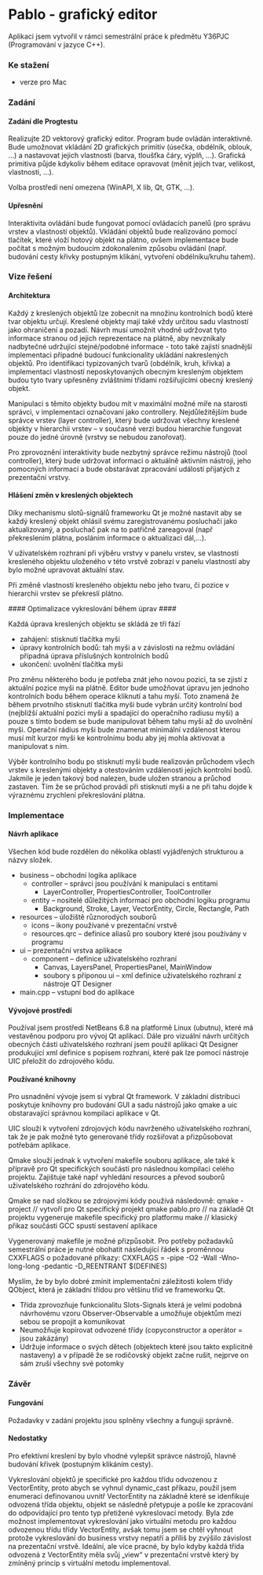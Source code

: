 Pablo - grafický editor
=======================

Aplikaci jsem vytvořil v rámci semestrální práce k předmětu Y36PJC (Programování v jazyce C++).

### Ke stažení ###
 * verze pro Mac

### Zadání ###

#### Zadání dle Progtestu ####
Realizujte 2D vektorový grafický editor. Program bude ovládán interaktivně. Bude umožnovat vkládání 2D grafických primitiv (úsečka, obdélník, oblouk, ...) a nastavovat jejich vlastnosti (barva, tloušťka čáry, výplň, ...). Grafická primitiva půjde kdykoliv během editace opravovat (měnit jejich tvar, velikost, vlastnosti, ...).

Volba prostředí není omezena (WinAPI, X lib, Qt, GTK, ...).

#### Upřesnění ####
Interaktivita ovládání bude fungovat pomocí ovládacích panelů (pro správu vrstev a vlastností objektů). Vkládání objektů bude realizováno pomocí tlačítek, které vloží hotový objekt na plátno, ovšem implementace bude počítat s možným budoucím zdokonalením způsobu ovládání (např. budování cesty křivky postupným klikání, vytvoření obdélníku/kruhu tahem).

### Vize řešení ###

#### Architektura ####
Každý z kreslených objektů lze zobecnit na množinu kontrolních bodů které tvar objektu určují. Kreslené objekty mají také vždy určitou sadu vlastností jako ohraničení a pozadí. Návrh musí umožnit vhodně udržovat tyto informace stranou od jejich reprezentace na plátně, aby nevznikaly nadbytečné udržující stejné/podobné informace - toto také zajistí snadnější implementaci případné budoucí funkcionality ukládání nakreslených objektů. Pro identifikaci typizovaných tvarů (obdélník, kruh, křivka) a implementaci vlastností neposkytovaných obecným kresleným objektem budou tyto tvary upřesněny zvláštními třídami rozšiřujícími obecný kreslený objekt.

Manipulaci s těmito objekty budou mít v maximální možné míře na starosti správci, v implementaci označovaní jako controllery. Nejdůležitějším bude správce vrstev (layer controller), který bude udržovat všechny kreslené objekty v hierarchii vrstev – v současné verzi budou hierarchie fungovat pouze do jedné úrovně (vrstvy se nebudou zanořovat).

Pro zprovoznění interaktivity bude nezbytný správce režimu nástrojů (tool controller), který bude udržovat informaci o aktuálně aktivním nástroji, jeho pomocných informací a bude obstarávat zpracování událostí přijatých z prezentační vrstvy.

#### Hlášení změn v kreslených objektech ####
Díky mechanismu slotů-signálů frameworku Qt je možné nastavit aby se každý kreslený objekt ohlásil svému zaregistrovanému posluchači jako aktualizovaný, a posluchač pak na to patřičně zareagoval (např překreslením plátna, posláním informace o aktualizaci dál,...).

V uživatelském rozhraní při výběru vrstvy v panelu vrstev, se vlastnosti kresleného objektu uloženého v této vrstvě zobrazí v panelu vlastností aby bylo možné upravovat aktuální stav.

Při změně vlastností kresleného objektu nebo jeho tvaru, či pozice v hierarchii vrstev se překreslí plátno.

#### Optimalizace vykreslování během úprav ####

Každá úprava kreslených objektu se skládá ze tří fází
 * zahájení: stisknutí tlačítka myši
 * úpravy kontrolních bodů: tah myši a v závislosti na režmu ovládání případná úprava příslušných kontrolních bodů
 * ukončení: uvolnění tlačítka myši

Pro změnu některého bodu je potřeba znát jeho novou pozici, ta se zjistí z aktuální pozice myši na plátně. Editor bude umožňovat úpravu jen jednoho kontrolních bodu během operace kliknutí a tahu myší. Toto znamená že během prvotního stisknutí tlačítka myši bude vybrán určitý kontrolní bod (nejbližší aktuální pozici myši a spadající do operačního radiusu myši) a pouze s tímto bodem se bude manipulovat během tahu myši až do uvolnění myši. Operační rádius myši bude znamenat minimální vzdálenost kterou musí mít kurzor myši ke kontrolnímu bodu aby jej mohla aktivovat a manipulovat s ním.

Výběr kontrolního bodu po stisknutí myši bude realizován průchodem všech vrstev s kreslenými objekty a otestováním vzdálenosti jejich kontrolní bodů. Jakmile je jeden takový bod nalezen, bude uložen stranou a průchod zastaven. Tím že se průchod provádí při stisknutí myši a ne při tahu dojde k výraznému zrychlení překreslování plátna.

### Implementace ###

#### Návrh aplikace ####
Všechen kód bude rozdělen do několika oblastí vyjádřených strukturou a názvy složek.
 * business – obchodní logika aplikace 
   * controller – správci jsou používání k manipulaci s entitami 
     * LayerController, PropertiesController, ToolController
   * entity – nositelé důležitých informací pro obchodní logiku programu 
     * Background, Stroke, Layer, VectorEntity, Circle, Rectangle, Path
 * resources – úložiště různorodých souborů 
   * icons – ikony používané v prezentační vrstvě 
   * resources.qrc – definice aliasů pro soubory které jsou používány v programu
 * ui – prezentační vrstva aplikace 
   * component – definice uživatelského rozhraní 
     * Canvas, LayersPanel, PropertiesPanel, MainWindow
     * soubory s příponou ui – xml definice uživatelského rozhraní z nástroje QT Designer 
 * main.cpp – vstupní bod do aplikace

#### Vývojové prostředí ####
Používal jsem prostředí NetBeans 6.8 na platformě Linux (ubutnu), které má vestavěnou podporu pro vývoj Qt aplikací. Dále pro vizuální návrh určitých obecných částí uživatelského rozhraní jsem použil aplikaci Qt Designer produkující xml definice s popisem rozhraní, které pak lze pomocí nástroje UIC přeložit do zdrojového kódu.

#### Používané knihovny ####
Pro usnadnění vývoje jsem si vybral Qt framework. V základní distribuci poskytuje knihovny pro budování GUI a sadu nástrojů jako qmake a uic obstaravající správnou kompilaci aplikace v Qt.

UIC slouží k vytvoření zdrojových kódu navrženého uživatelského rozhraní, tak že je pak možné tyto generované třídy rozšiřovat a přizpůsobovat potřebám aplikace.

Qmake slouží jednak k vytvoření makefile souboru aplikace, ale také k přípravě pro Qt specifických součástí pro následnou kompilaci celého projektu. Zajištuje také např vyhledání resources a převod souborů uživatelského rozhrání do zdrojového kódu.

Qmake se nad složkou se zdrojovými kódy používá následovně:
	qmake -project // vytvoří pro Qt specifický projekt 
	qmake pablo.pro // na základě Qt projektu vygeneruje makefile specifický pro platformu
	make // klasický přikaz součásti GCC spustí sestavení aplikace

Vygenerovaný makefile je možné přizpůsobit. Pro potřeby požadavků semestrální práce je nutné obohatit následující řádek s proměnnou CXXFLAGS o požadované příkazy:
	CXXFLAGS = -pipe -O2 -Wall -Wno-long-long -pedantic -D_REENTRANT $(DEFINES)

Myslím, že by bylo dobré zmínit implementační záležitosti kolem třídy QObject, která je základní třídou pro většinu tříd ve frameworku Qt.
 * Třída zprovozňuje funkcionalitu Slots-Signals která je velmi podobná návrhovému vzoru Observer-Observable a umožňuje objektům mezi sebou se propojit a komunikovat
 * Neumožňuje kopírovat odvozené třídy (copyconstructor a operátor = jsou zakázány)
 * Udržuje informace o svých dětech (objektech které jsou takto explicitně nastaveny) a v případě že se rodičovský objekt začne rušit, nejprve on sám zruší všechny své potomky

### Závěr ###

#### Fungování ####
Požadavky v zadání projektu jsou splněny všechny a funguji správně.

#### Nedostatky ####
Pro efektivní kreslení by bylo vhodné vylepšit správce nástrojů, hlavně budování křivek (postupným klikáním cesty).

Vykreslování objektů je specifické pro každou třídu odvozenou z VectorEntity, proto abych se vyhnul dynamic_cast příkazu, použil jsem enumeraci definovanou uvnitř VectorEntity na základně které se idenfikuje odvozená třída objektu, objekt se následně přetypuje a pošle ke zpracování do odpovídající pro tento typ přetižené vykreslovací metody. Byla zde možnost implementovat vykreslování jako virtuální metodu pro každou odvozenou třídu třídy VectorEntity, avšak tomu jsem se chtěl vyhnout protože vykreslování do business vrstvy nepatří a příliš by zvýšilo závislost na prezentační vrstvě. Ideální, ale více pracné, by bylo kdyby každá třída odvozená z VectorEntity měla svůj „view“ v prezentační vrstvě který by zmíněný princip s virtuální metodu implementoval.



